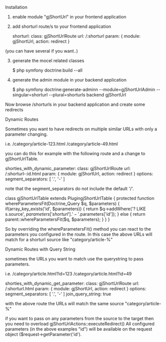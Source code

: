 Installation

1. enable module "gjShortUrl" in your frontend application
2. add shorturl route/s to your frontend application

    shorturl:
      class: gjShortUrlRoute
      url:   /:shorturl
      param: { module: gjShortUrl, action: redirect }

(you can have several if you want..)

3. generate the mocel related classes

    $ php symfony doctrine:build --all

4. generate the admin module in your backend application

    $ php symfony doctrine:generate-adminn --module=gjShortUrlAdmin --singular=shorturl --plural=shorturls backend gjShortUrl



Now browse /shorturls in your backend application and create some redirects


Dynamic Routes

Sometimes you want to have redirects on multiple similar URLs with only a parameter changing.

i.e. /category/article-123.html
     /category/article-49.html

you can do this for example with the following route and a change to gjShortUrlTable.

shorties_with_dynamic_parameter:
  class: gjShortUrlRoute
  url: /:shorturl-:id.html
  param: { module: gjShortUrl, action: redirect }
  options:
    segment_separators: [ '.', '-' ]

note that the segment_separators do not include the default '/'.

class gjShortUrlTable extends PlugingjShortUrlTable
{
    protected function whereParametersFit(Doctrine_Query $q, $parameters)
    {
      if(array_key_exists('id', $parameters))
      {
        return $q->addWhere('? LIKE s.source', $parameters['shorturl'].'-'.$parameters['id']);
      }
      else
      {
        return parent::whereParametersFit($q, $parameters);
      }
    }
}

So by overriding the whereParametersFit() method you can react to the parameters you configured in the route.
In this case the above URLs will match for a shorturl source like "category/article-%"


Dynamic Routes with Query String

sometimes the URLs you want to match use the querystring to pass parameters. 

i.e. /category/article.html?id=123
     /category/article.html?id=49

shorties_with_dynamic_get_parameter:
  class: gjShortUrlRoute
  url: /:shorturl.html
  param: { module: gjShortUrl, action: redirect }
  options:
    segment_separators: [ '.', '-' ]
    join_query_string: true

with the above route the URLs will match the same source "category/article-%"


if you want to pass on any parameters from the source to the target then you need to overload gjShortUrlActions::executeRedirect()
All configured parameters (in the above examples "id") will be available on the request object ($request->getParameter('id').
